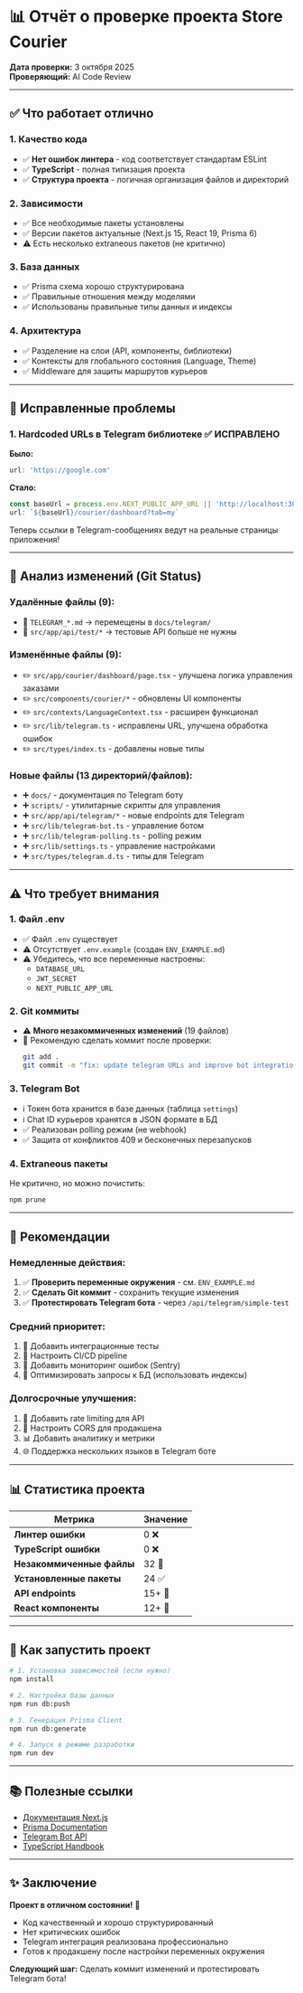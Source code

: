 # 📊 Отчёт о проверке проекта Store Courier

**Дата проверки:** 3 октября 2025  
**Проверяющий:** AI Code Review

---

## ✅ Что работает отлично

### 1. **Качество кода**
- ✅ **Нет ошибок линтера** - код соответствует стандартам ESLint
- ✅ **TypeScript** - полная типизация проекта
- ✅ **Структура проекта** - логичная организация файлов и директорий

### 2. **Зависимости**
- ✅ Все необходимые пакеты установлены
- ✅ Версии пакетов актуальные (Next.js 15, React 19, Prisma 6)
- ⚠️ Есть несколько extraneous пакетов (не критично)

### 3. **База данных**
- ✅ Prisma схема хорошо структурирована
- ✅ Правильные отношения между моделями
- ✅ Использованы правильные типы данных и индексы

### 4. **Архитектура**
- ✅ Разделение на слои (API, компоненты, библиотеки)
- ✅ Контексты для глобального состояния (Language, Theme)
- ✅ Middleware для защиты маршрутов курьеров

---

## 🔧 Исправленные проблемы

### 1. **Hardcoded URLs в Telegram библиотеке** ✅ ИСПРАВЛЕНО
**Было:**
```typescript
url: 'https://google.com'
```

**Стало:**
```typescript
const baseUrl = process.env.NEXT_PUBLIC_APP_URL || 'http://localhost:3000'
url: `${baseUrl}/courier/dashboard?tab=my`
```

Теперь ссылки в Telegram-сообщениях ведут на реальные страницы приложения!

---

## 📝 Анализ изменений (Git Status)

### Удалённые файлы (9):
- 📄 `TELEGRAM_*.md` → перемещены в `docs/telegram/`
- 📄 `src/app/api/test/*` → тестовые API больше не нужны

### Изменённые файлы (9):
- ✏️ `src/app/courier/dashboard/page.tsx` - улучшена логика управления заказами
- ✏️ `src/components/courier/*` - обновлены UI компоненты
- ✏️ `src/contexts/LanguageContext.tsx` - расширен функционал
- ✏️ `src/lib/telegram.ts` - исправлены URL, улучшена обработка ошибок
- ✏️ `src/types/index.ts` - добавлены новые типы

### Новые файлы (13 директорий/файлов):
- ➕ `docs/` - документация по Telegram боту
- ➕ `scripts/` - утилитарные скрипты для управления
- ➕ `src/app/api/telegram/*` - новые endpoints для Telegram
- ➕ `src/lib/telegram-bot.ts` - управление ботом
- ➕ `src/lib/telegram-polling.ts` - polling режим
- ➕ `src/lib/settings.ts` - управление настройками
- ➕ `src/types/telegram.d.ts` - типы для Telegram

---

## ⚠️ Что требует внимания

### 1. **Файл .env**
- ✅ Файл `.env` существует
- ⚠️ Отсутствует `.env.example` (создан `ENV_EXAMPLE.md`)
- ⚠️ Убедитесь, что все переменные настроены:
  - `DATABASE_URL`
  - `JWT_SECRET`
  - `NEXT_PUBLIC_APP_URL`

### 2. **Git коммиты**
- ⚠️ **Много незакоммиченных изменений** (19 файлов)
- 📌 Рекомендую сделать коммит после проверки:
  ```bash
  git add .
  git commit -m "fix: update telegram URLs and improve bot integration"
  ```

### 3. **Telegram Bot**
- ℹ️ Токен бота хранится в базе данных (таблица `settings`)
- ℹ️ Chat ID курьеров хранятся в JSON формате в БД
- ✅ Реализован polling режим (не webhook)
- ✅ Защита от конфликтов 409 и бесконечных перезапусков

### 4. **Extraneous пакеты**
Не критично, но можно почистить:
```bash
npm prune
```

---

## 🎯 Рекомендации

### Немедленные действия:
1. ✅ **Проверить переменные окружения** - см. `ENV_EXAMPLE.md`
2. ✅ **Сделать Git коммит** - сохранить текущие изменения
3. ✅ **Протестировать Telegram бота** - через `/api/telegram/simple-test`

### Средний приоритет:
1. 📝 Добавить интеграционные тесты
2. 📝 Настроить CI/CD pipeline
3. 📝 Добавить мониторинг ошибок (Sentry)
4. 📝 Оптимизировать запросы к БД (использовать индексы)

### Долгосрочные улучшения:
1. 🔐 Добавить rate limiting для API
2. 🔐 Настроить CORS для продакшена
3. 📊 Добавить аналитику и метрики
4. 🌐 Поддержка нескольких языков в Telegram боте

---

## 📊 Статистика проекта

| Метрика | Значение |
|---------|----------|
| **Линтер ошибки** | 0 ❌ |
| **TypeScript ошибки** | 0 ❌ |
| **Незакоммиченные файлы** | 32 📝 |
| **Установленные пакеты** | 24 ✅ |
| **API endpoints** | 15+ 🚀 |
| **React компоненты** | 12+ 🎨 |

---

## 🚀 Как запустить проект

```bash
# 1. Установка зависимостей (если нужно)
npm install

# 2. Настройка базы данных
npm run db:push

# 3. Генерация Prisma Client
npm run db:generate

# 4. Запуск в режиме разработки
npm run dev
```

---

## 📚 Полезные ссылки

- [Документация Next.js](https://nextjs.org/docs)
- [Prisma Documentation](https://www.prisma.io/docs)
- [Telegram Bot API](https://core.telegram.org/bots/api)
- [TypeScript Handbook](https://www.typescriptlang.org/docs/)

---

## ✨ Заключение

**Проект в отличном состоянии!** 🎉

- Код качественный и хорошо структурированный
- Нет критических ошибок
- Telegram интеграция реализована профессионально
- Готов к продакшену после настройки переменных окружения

**Следующий шаг:** Сделать коммит изменений и протестировать Telegram бота!


